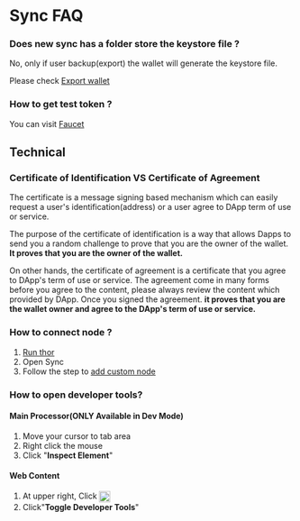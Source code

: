# Sync FAQ
### Does new sync has a folder store the keystore file  ?
No, only if user backup(export)  the wallet will generate the keystore file. 

Please check [Export wallet](./user-guide/#export-keystore)

### How to get test token ?
You can visit [Faucet](https://faucet.vecha.in/)


## Technical 
### Certificate of Identification VS Certificate of Agreement
The certificate is a message signing based mechanism which can easily request a user's identification(address) or a user agree to DApp term of use or service.

The purpose of the certificate of identification is a way that allows Dapps to send you a random challenge to prove that you are the owner of the wallet. **It proves that you are the owner of the wallet.**

On other hands, the certificate of agreement is a certificate that you agree to DApp's term of use or service. The agreement come in many forms before you agree to the content, please always review the content which provided by DApp. Once you signed the agreement. **it  proves that you are the wallet owner and agree to the DApp's term of use or service.**


### How to connect node ?
1. [Run thor](../thor/get-started/installation.md#running-thor)
2. Open Sync
3. Follow the step to [add custom node](./user-guide/browse-dapp-and-web.md)

### How to open developer tools?
#### Main Processor(ONLY Available in Dev Mode)
1. Move your cursor to tab area
2. Right click the mouse
3. Click "**Inspect Element**"

#### Web Content
1. At upper right, Click <img src="~@public/images/sync/menu.png"  height = "20px" align=center />
2. Click"**Toggle Developer Tools**"
